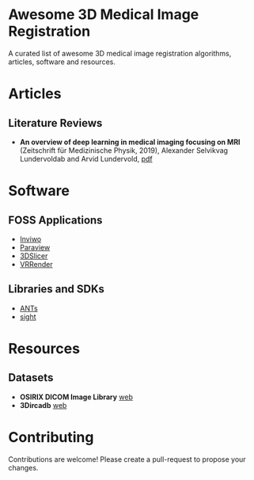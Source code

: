 # Awesome 3D Medical Image Registration

A curated list of awesome 3D medical image registration algorithms, articles, software and resources.


# Articles
## Literature Reviews
- **An overview of deep learning in medical imaging focusing on MRI** (Zeitschrift für Medizinische Physik, 2019), Alexander Selvikvag Lundervoldab and Arvid Lundervold, [pdf](https://reader.elsevier.com/reader/sd/pii/S0939388918301181?token=4D2C90115CF69B553B7979FD3FD2BDDF60776B9A39BD975DAA8AC703537A0399511177F5FBBFDB10674350C768C604B9)

# Software

## FOSS Applications

- [Inviwo](https://inviwo.org/)
- [Paraview](https://www.paraview.org/)
- [3DSlicer](https://www.slicer.org/)
- [VRRender](https://packages.debian.org/sid/main/vrrender)

## Libraries and SDKs

- [ANTs](http://stnava.github.io/ANTs/)
- [sight](https://github.com/IRCAD-IHU/sight)

# Resources

## Datasets

- **OSIRIX DICOM Image Library** [web](https://www.osirix-viewer.com/resources/dicom-image-library/)
- **3Dircadb** [web](https://www.ircad.fr/research/3dircadb/)

# Contributing

Contributions are welcome! Please create a pull-request to propose your changes.
